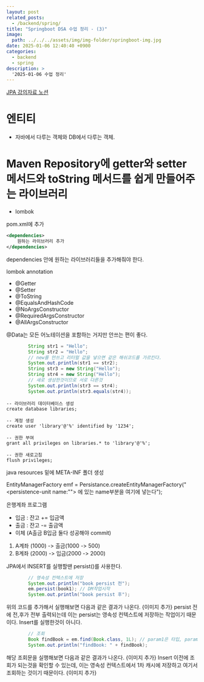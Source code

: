 ```yaml
---
layout: post
related_posts:
  - /backend/spring/
title: "Springboot DSA 수업 정리 - (3)"
image: 
  path: ../../../assets/img/img-folder/springboot-img.jpg
date: 2025-01-06 12:40:40 +0900
categories:
  - backend
  - spring
description: >
  '2025-01-06 수업 정리'
---
```


[JPA 강의자료 노션][jpa-notion]

# 엔티티
- 자바에서 다루는 객체와 DB에서 다루는 객체.

# Maven Repository에 getter와 setter 메서드와 toString 메서드를 쉽게 만들어주는 라이브러리
- lombok

pom.xml에 추가
~~~xml
<dependencies>
    원하는 라이브러리 추가
</dependencies>
~~~
dependencies 안에 원하는 라이브러리들을 추가해줘야 한다.

lombok annotation
- @Getter
- @Setter
- @ToString
- @EqualsAndHashCode
- @NoArgsConstructor
- @RequiredArgsConstructor
- @AllArgsConstructor

@Data는 모든 어노테이션을 포함하는 거지만 안쓰는 편이 좋다.

~~~java
		String str1 = "Hello";
		String str2 = "Hello";
		// new를 안쓰고 리터럴 값을 넣으면 같은 해쉬코드를 가르킨다.
		System.out.println(str1 == str2);
		String str3 = new String("Hello");
		String str4 = new String("Hello");
		// 새로 생성한것이므로 서로 다른것
		System.out.println(str3 == str4);
		System.out.println(str3.equals(str4));
~~~

~~~mysql
-- 라이브러리 데이터베이스 생성
create database libraries;

-- 계정 생성
create user 'library'@'%' identified by '1234';

-- 권한 부여
grant all privileges on libraries.* to 'library'@'%';

-- 권한 새로고침
flush privileges;
~~~

java resources 밑에 META-INF 폴더 생성

EntityManagerFactory emf = Persistance.createEntityManagerFactory("<persistence-unit name:""> 에 있는 name부분을 여기에 넣는다");

은행계좌 프로그램
- 입금 :
    잔고 += 입금액
- 출금 :
    잔고 -= 출금액
- 이체 (A출금 B입금 둘다 성공해야 commit)
1. A계좌 (1000) -> 출금(1000 -> 500)
2. B계좌 (2000) -> 입금(2000 -> 2000)

JPA에서 INSERT를 실행할땐 persist()를 사용한다.

~~~java
		// 영속성 컨텍스트에 저장
		System.out.println("book persist 전");
		em.persist(book1); // DM작업시작
		System.out.println("book persist 후");
~~~

위의 코드를 추가해서 실행해보면 다음과 같은 결과가 나온다.
{이미지 추가}
persist 전에 전,후가 전부 출력되는데 이는 persist는 영속성 컨텍스트에 저장하는 작업이기 때문이다. Insert를 실행한것이 아니다.

~~~java
		// 조회
		Book findBook = em.find(Book.class, 1L); // param1은 타입, param2는 primary key의 값이 들어간다. 여기서는 id값이 들어간다.
		System.out.println("findBook: " + findBook);
~~~
해당 조회문을 실행해보면 다음과 같은 결과가 나온다.
{이미지 추가}
Insert 이전에 조회가 되는것을 확인할 수 있는데, 이는 영속성 컨텍스트에서 1차 캐시에 저장하고 여기서 조회하는 것이기 때문이다.
{이미지 추가}

[jpa-notion]: https://calico-zinc-99e.notion.site/JPA-16eb10cf26d88022907afb79746e0b7e
